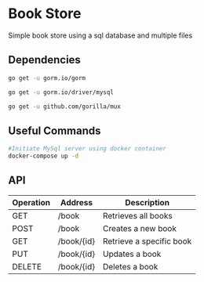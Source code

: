 # Book Store

Simple book store using a sql database and multiple files

## Dependencies

```bash
go get -u gorm.io/gorm

go get -u gorm.io/driver/mysql     

go get -u github.com/gorilla/mux
```

## Useful Commands

```bash
#Initiate MySql server using docker container
docker-compose up -d
```

## API

| Operation | Address    | Description              |
|-----------|------------|--------------------------|
| GET       | /book      | Retrieves all books      |
| POST      | /book      | Creates a new book       |
| GET       | /book/{id} | Retrieve a specific book |
| PUT       | /book/{id} | Updates a book           |
| DELETE    | /book/{id} | Deletes a book           |